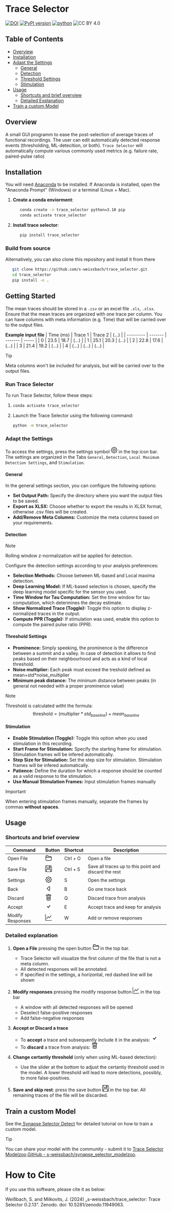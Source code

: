 # Trace Selector
[![DOI](https://zenodo.org/badge/638173235.svg)](https://zenodo.org/doi/10.5281/zenodo.11949062) 
[![PyPI version](https://badge.fury.io/py/trace_selector.svg)](https://badge.fury.io/py/trace_selector)
[![python](https://img.shields.io/badge/python-3.9%2B-blue.svg)](https://www.python.org)
![CC BY 4.0](https://img.shields.io/badge/License-CC%20BY%204.0-lightgrey.svg)


## Table of Contents

- [Overview](#Overview)
- [Installation](#Installation)
- [Adapt the Settings](#Adapt-the-Settings)
  - [General](#General)
  - [Detection](#Detection)
  - [Threshold Settings](#Threshold-Settings)
  - [Stimulation](#Stimulation)
- [Usage](#Usage)
  - [Shortcuts and brief overview](#Shortcuts-and-brief-overview)
  - [Detailed Explanation](#Detailed-Explanation)
- [Train a custom Model](#Train-a-custom-Model)

## Overview

A small GUI programm to ease the post-selection of average traces of functional recordings. The user can edit automatically detected response events (thresholding, ML-detecition, or both). `Trace Selector` will automatically compute various commonly used metrics (e.g. failure rate, paired-pulse ratio) 

## Installation
You will need [Anaconda](https://www.anaconda.com/download) to be installed. If Anaconda is installed, open the "Anaconda Prompt" (Windows) or a terminal (Linux + Mac).
1. **Create a conda enviorment**:
   ```bash
      conda create -n trace_selector python=3.10 pip
      conda activate trace_selector
   ```
2. **Install trace selector**:

   ```bash
      pip install trace_selector
   ```

### Build from source
Alternatively, you can also clone this repository and install it from there
```bash
   git clone https://github.com/s-weissbach/trace_selector.git
   cd trace_selector
   pip install -e .
```

## Getting Started
The mean traces should be stored in a `.csv` or an excel file `.xls`, `.xlsx`. Ensure that the mean traces are organized with one trace per column. You can have columns with meta information (e.g. Time) that will be carried over to the output files.

**Example input file**
| Time (ms) | Trace 1 | Trace 2 | (...) |
| --------- | ------- | ------- | ----- |
| 0         | 23.5    | 18.7    | (...) |
| 1         | 25.1    | 20.3    | (...) |
| 2         | 22.8    | 17.6    | (...) |
| 3         | 21.4    | 19.2    | (...) |
| 4         | (...)   | (...)   | (...) |

> [!Tip]
> Meta columns won't be included for analysis, but will be carried over to the output files.

### Run Trace Selector
To run Trace Selector, follow these steps:
1. ```bash
   conda activate trace_selector
   ```
2. Launch the Trace Selector using the following command:
   ```bash
   python -m trace_selector
   ```

### Adapt the Settings
To access the settings, press the settings symbol <img src="./trace_selector/assets/settings.svg" width="20"> in the top icon bar. The settings are organized in the Tabs `General`, `Detection`, `Local Maximum Detection Settings`, and `Stimulation`.

#### General
In the general settings section, you can configure the following options:
- **Set Output Path:**
  Specify the directory where you want the output files to be saved.
- **Export as XLSX:**
  Choose whether to export the results in XLSX format, otherwise .csv files will be created.
- **Add/Remove Meta Columns:**
  Customize the meta columns based on your requirements.

#### Detection
> [!NOTE]
> Rolling window z-normalization will be applied for detection.

Configure the detection settings according to your analysis preferences:
- **Selection Methods:**
  Choose between ML-based and Local maxima detection.
- **Deep Learning Model:**
  If ML-based selection is chosen, specify the deep learning model specific for the sensor you used.
- **Time Window for Tau Computation:**
  Set the time window for tau computation, which determines the decay estimate.
- **Show Normalized Trace (Toggle):**
  Toggle this option to display z-normalized traces in the output.
- **Compute PPR (Toggle):**
  If stimulation was used, enable this option to compute the paired pulse ratio (PPR).

#### Threshold Settings
- **Prominence:** Simply speeking, the prominence is the difference between a summit and a valley. In case of detection it allows to find peaks based on their neighbourhood and acts as a kind of local threshold.
- **Noise multiplier:** Each peak must exceed the treshold defined as mean+std*noise_multiplier
- **Minimum peak distance:** The minimum distance between peaks (in general not needed with a proper prominence value)

> [!NOTE]
> Threshold is calculated witht the formula:
> $$\text{threshold} = (\text{multiplier} * std_{baseline}) + mean_{baseline}$$

#### Stimulation
- **Enable Stimulation (Toggle):**
  Toggle this option when you used stimulation in this recording.
- **Start Frame for Stimulation:**
  Specify the starting frame for stimulation. Stimulation frames will be infered automatically.
- **Step Size for Stimulation:**
  Set the step size for stimulation. Stimulation frames will be infered automatically.
- **Patience:**
  Define the duration for which a response should be counted as a valid response to the stimulation.
- **Use Manual Stimulation Frames:**
  Input stimulation frames manually

> [!IMPORTANT]
> When entering stimulation frames manually, separate the frames by commas **without spaces**.

## Usage
### Shortcuts and brief overview
| Command          | Button                                                            | Shortcut | Description                                           |
| ---------------- | ----------------------------------------------------------------- | -------- | ----------------------------------------------------- |
| Open File        | <img src="trace_selector/assets/open.svg" width="20">     | Ctrl + O | Open a file                                           |
| Save File        | <img src="trace_selector/assets/save.svg"  width="20">     | Ctrl + S | Save all traces up to this point and discard the rest |
| Settings         | <img src="trace_selector/assets/settings.svg"  width="20"> | S        | Open the settings                                     |
| Back             | <img src="trace_selector/assets/back.svg" width="20">     | B        | Go one trace back                                     |
| Discard          | <img src="trace_selector/assets/trash.svg" width="20">    | Q        | Discard trace from analysis                           |
| Accept           | <img src="trace_selector/assets/keep.svg" width="20">     | E        | Accept trace and keep for analysis                    |
| Modify Responses | <img src="trace_selector/assets/peak.svg" width="20">     | W        | Add or remove responses                               |

### Detailed explanation

1. **Open a File** pressing the open button <img src="trace_selector/assets/open.svg" width="20"> in the top bar.
   - Trace Selector will visualize the first column of the file that is not a meta column.
   - All detected responses will be annotated.
   - If specified in the settings, a horizontal, red dashed line will be shown

2. **Modify responses** pressing the modify response button <img src="trace_selector/assets/peak.svg" width="20"> in the top bar
   - A window with all detected responses will be opened
   - Deselect false-positive responses
   - Add false-negative responses

3. **Accept or Discard a trace**
   - To **accept** a trace and subsequently include it in the analysis: <img src="trace_selector/assets/keep.svg" width="20">
   - To **discard** a trace from analysis: <img src="trace_selector/assets/trash.svg" width="20">

4. **Change certantiy threshold** (only when using ML-based detection):
   - Use the slider at the bottom to adjust the certantiy threshold used in the model. A lower threshold will lead to more detections, possibly, to more false-positives.

5. **Save and skip rest**: press the save button  <img src="trace_selector/assets/save.svg" width="20"> in the top bar. All remaining traces of the file will be discarded.

## Train a custom Model
See the[ Synapse Selector Detect](https://github.com/s-weissbach/trace_selector/tree/main) for detailed tutorial on how to train a custom model.
> [!Tip]
> You can share your model with the community - submit it to [Trace Selector Modelzoo](https://github.com/s-weissbach/synapse_selector_modelzoo/tree/main).[GitHub - s-weissbach/synapse_selector_modelzoo](https://github.com/s-weissbach/synapse_selector_modelzoo/tree/main).

# How to Cite
If you use this software, please cite it as below:

Weißbach, S. and Milkovits, J. (2024) „s-weissbach/trace_selector: Trace Selector 0.2.13“. Zenodo. doi: 10.5281/zenodo.11949063.


